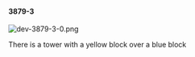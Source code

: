#### 3879-3
![dev-3879-3-0.png](https://github.com/lil-lab/nlvr/raw/master/nlvr/dev/images/1/dev-3879-3-0.png "dev-3879-3-0.png")

There is a tower with a yellow block over a blue block